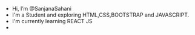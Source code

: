 -  Hi, I’m @SanjanaSahani
- I'm a Student and exploring HTML,CSS,BOOTSTRAP and JAVASCRIPT.
- I'm currently learning REACT JS
-

